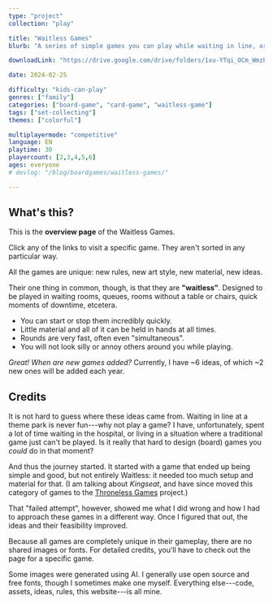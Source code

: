 ```yaml
---
type: "project"
collection: "play"

title: "Waitless Games"
blurb: "A series of simple games you can play while waiting in line, or standing up, or any other unconventional situation."

downloadLink: "https://drive.google.com/drive/folders/1xu-YTqi_OCm_WmzhVhGbTQPiu0pc87TG"

date: 2024-02-25

difficulty: "kids-can-play"
genres: ["family"]
categories: ["board-game", "card-game", "waitless-game"]
tags: ["set-collecting"]
themes: ["colorful"]

multiplayermode: "competitive"
language: EN
playtime: 30
playercount: [2,3,4,5,6]
ages: everyone
# devlog: "/blog/boardgames/waitless-games/"

---
```




## What's this?

This is the **overview page** of the Waitless Games.

Click any of the links to visit a specific game. They aren't sorted in any particular way.

All the games are unique: new rules, new art style, new material, new ideas.

Their one thing in common, though, is that they are **"waitless"**. Designed to be played in waiting rooms, queues, rooms without a table or chairs, quick moments of downtime, etcetera.

* You can start or stop them incredibly quickly.
* Little material and all of it can be held in hands at all times.
* Rounds are very fast, often even "simultaneous".
* You will not look silly or annoy others around you while playing.

_Great! When are new games added?_ Currently, I have ~6 ideas, of which ~2 new ones will be added each year.


## Credits

It is not hard to guess where these ideas came from. Waiting in line at a theme park is never fun---why not play a game? I have, unfortunately, spent a lot of time waiting in the hospital, or living in a situation where a traditional game just can't be played. Is it really that hard to design (board) games you _could_ do in that moment?

And thus the journey started. It started with a game that ended up being simple and good, but not entirely Waitless: it needed too much setup and material for that. (I am talking about _Kingseat_, and have since moved this category of games to the [Throneless Games](/throneless-games/) project.)

That "failed attempt", however, showed me what I did wrong and how I had to approach these games in a different way. Once I figured that out, the ideas and their feasibility improved. 

Because all games are completely unique in their gameplay, there are no shared images or fonts. For detailed credits, you'll have to check out the page for a specific game.

Some images were generated using AI. I generally use open source and free fonts, though I sometimes make one myself. Everything else---code, assets, ideas, rules, this website---is all mine.

